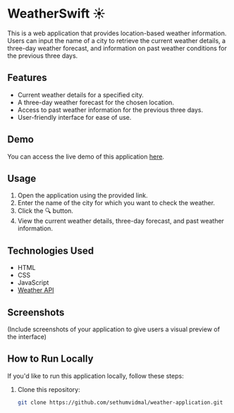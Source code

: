 # WeatherSwift ☀️

This is a web application that provides location-based weather information. Users can input the name of a city to retrieve the current weather details, a three-day weather forecast, and information on past weather conditions for the previous three days.

## Features

- Current weather details for a specified city.
- A three-day weather forecast for the chosen location.
- Access to past weather information for the previous three days.
- User-friendly interface for ease of use.

## Demo

You can access the live demo of this application [here](https://sethumvidmal.github.io/weather-application/).

## Usage

1. Open the application using the provided link.
2. Enter the name of the city for which you want to check the weather.
3. Click the 🔍 button.
4. View the current weather details, three-day forecast, and past weather information.

## Technologies Used

- HTML
- CSS
- JavaScript
- [Weather API](https://www.weatherapi.com/)

## Screenshots

(Include screenshots of your application to give users a visual preview of the interface)

## How to Run Locally

If you'd like to run this application locally, follow these steps:

1. Clone this repository:

   ```bash
   git clone https://github.com/sethumvidmal/weather-application.git
